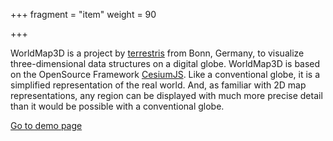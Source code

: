 +++
fragment = "item"
weight = 90

+++

WorldMap3D is a project by [terrestris](https://www.terrestris.de/en/) from Bonn, Germany, to visualize three-dimensional data structures on a digital globe. WorldMap3D is based on the OpenSource Framework [CesiumJS](https://cesium.com/platform/cesiumjs/). Like a conventional globe, it is a simplified representation of the real world. And, as familiar with 2D map representations, any region can be displayed with much more precise detail than it would be possible with a conventional globe.

[Go to demo page](https://demo.terrestris.de/worldmap_3d/)
